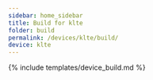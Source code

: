 ```yaml
---
sidebar: home_sidebar
title: Build for klte
folder: build
permalink: /devices/klte/build/
device: klte
---
```

{% include templates/device_build.md %}
